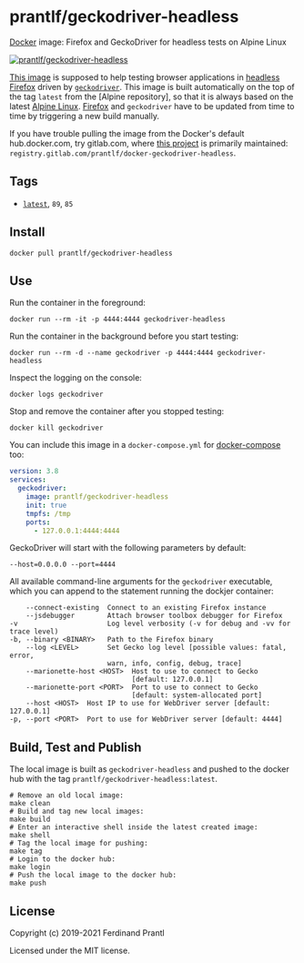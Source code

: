 # prantlf/geckodriver-headless

[Docker] image: Firefox and GeckoDriver for headless tests on Alpine Linux

[![prantlf/geckodriver-headless](http://dockeri.co/image/prantlf/geckodriver-headless)](https://hub.docker.com/repository/docker/prantlf/geckodriver-headless/)

[This image] is supposed to help testing browser applications in [headless Firefox] driven by [`geckodriver`]. This image is built automatically on the top of the tag `latest` from the [Alpine repository], so that it is always based on the latest [Alpine Linux]. [Firefox] and `geckodriver` have to be updated from time to time by triggering a new build manually.

If you have trouble pulling the image from the Docker's default hub.docker.com, try gitlab.com, where [this project] is primarily maintained: `registry.gitlab.com/prantlf/docker-geckodriver-headless`.

## Tags

- [`latest`], `89`, `85`

## Install

    docker pull prantlf/geckodriver-headless

## Use

Run the container in the foreground:

    docker run --rm -it -p 4444:4444 geckodriver-headless

Run the container in the background before you start testing:

    docker run --rm -d --name geckodriver -p 4444:4444 geckodriver-headless

Inspect the logging on the console:

    docker logs geckodriver

Stop and remove the container after you stopped testing:

    docker kill geckodriver

You can include this image in a `docker-compose.yml` for [docker-compose] too:

```yaml
version: 3.8
services:
  geckodriver:
    image: prantlf/geckodriver-headless
    init: true
    tmpfs: /tmp
    ports:
      - 127.0.0.1:4444:4444
```

GeckoDriver will start with the following parameters by default:

    --host=0.0.0.0 --port=4444

All available command-line arguments for the `geckodriver` executable, which
you can append to the statement running the dockjer container:

        --connect-existing  Connect to an existing Firefox instance
        --jsdebugger        Attach browser toolbox debugger for Firefox
    -v                      Log level verbosity (-v for debug and -vv for trace level)
    -b, --binary <BINARY>   Path to the Firefox binary
        --log <LEVEL>       Set Gecko log level [possible values: fatal, error,
                            warn, info, config, debug, trace]
        --marionette-host <HOST>  Host to use to connect to Gecko
                                  [default: 127.0.0.1]
        --marionette-port <PORT>  Port to use to connect to Gecko
                                  [default: system-allocated port]
        --host <HOST>  Host IP to use for WebDriver server [default: 127.0.0.1]
    -p, --port <PORT>  Port to use for WebDriver server [default: 4444]

## Build, Test and Publish

The local image is built as `geckodriver-headless` and pushed to the docker hub with the tag `prantlf/geckodriver-headless:latest`.

    # Remove an old local image:
    make clean
    # Build and tag new local images:
    make build
    # Enter an interactive shell inside the latest created image:
    make shell
    # Tag the local image for pushing:
    make tag
    # Login to the docker hub:
    make login
    # Push the local image to the docker hub:
    make push

## License

Copyright (c) 2019-2021 Ferdinand Prantl

Licensed under the MIT license.

[Docker]: https://www.docker.com/
[This image]: https://hub.docker.com/repository/docker/prantlf/geckodriver-headless
[this project]: https://gitlab.com/prantlf/docker-geckodriver-headless#prantlfgeckodriver-headless
[`latest`]: https://hub.docker.com/repository/docker/prantlf/geckodriver-headless/tags
[headless Firefox]: https://developer.mozilla.org/en-US/docs/Mozilla/Firefox/Headless_mode
[`geckodriver`]: https://github.com/mozilla/geckodriver#readme
[Firefox]: https://www.mozilla.org/firefox/
[Alpine Linux]: https://alpinelinux.org/
[docker-compose]: https://docs.docker.com/compose/
